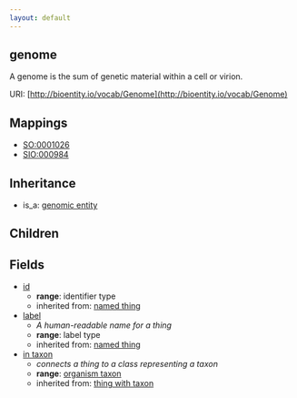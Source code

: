 ```yaml
---
layout: default
---
```


## genome


A genome is the sum of genetic material within a cell or virion.

URI: [http://bioentity.io/vocab/Genome](http://bioentity.io/vocab/Genome)
## Mappings

 * [SO:0001026](http://purl.obolibrary.org/obo/SO_0001026)
 * [SIO:000984](http://purl.obolibrary.org/obo/SIO_000984)

## Inheritance

 *  is_a: [genomic entity](GenomicEntity.html)

## Children



## Fields

 * [id](id.html)
    * __range__: identifier type
    * inherited from: [named thing](NamedThing.html)
 * [label](label.html)
    * _A human-readable name for a thing_
    * __range__: label type
    * inherited from: [named thing](NamedThing.html)
 * [in taxon](in_taxon.html)
    * _connects a thing to a class representing a taxon_
    * __range__: [organism taxon](OrganismTaxon.html)
    * inherited from: [thing with taxon](ThingWithTaxon.html)

